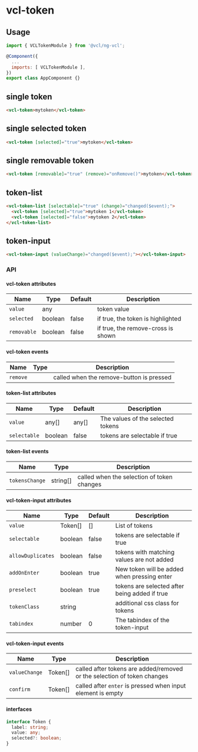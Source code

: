 # vcl-token

## Usage

```js
import { VCLTokenModule } from '@vcl/ng-vcl';

@Component({
  ...
  imports: [ VCLTokenModule ],
})
export class AppComponent {}
```

## single token

```html
<vcl-token>mytoken</vcl-token>
```

## single selected token

```html
<vcl-token [selected]="true">mytoken</vcl-token>
```

## single removable token

```html
<vcl-token [removable]="true" (remove)="onRemove()">mytoken</vcl-token>
```

## token-list

```html
<vcl-token-list [selectable]="true" (change)="changed($event);">
  <vcl-token [selected]="true">mytoken 1</vcl-token>
  <vcl-token [selected]="false">mytoken 2</vcl-token>
</vcl-token-list>
```

## token-input

```html
<vcl-token-input (valueChange)="changed($event);"></vcl-token-input>
```

### API

#### vcl-token attributes

Name          | Type    | Default   | Description
------------  | ------- | -------   | ---------------------------------------
`value`       | any     |           | token value
`selected`    | boolean | false     | if true, the token is highlighted
`removable`   | boolean | false     | if true, the remove-cross is shown

#### vcl-token events

Name        | Type    | Description
----------- | ------- | ----------------------
`remove`    |         | called when the remove-button is pressed

#### token-list attributes

Name         | Type     | Default  | Description
------------ | -------- | -------- | ------------------------------------------------------------
`value`      | any[]    | any[]    | The values of the selected tokens
`selectable` | boolean  | false    | tokens are selectable if true

#### token-list events

Name                  | Type     | Description
--------------------- | -------- | -----------
`tokensChange`        | string[] | called when the selection of token changes

#### vcl-token-input attributes

Name                 | Type     | Default              | Description
------------         | -------- | -------              | ------------------------------------------------------------
`value`              | Token[]  | []                   | List of tokens
`selectable`         | boolean  | false                | tokens are selectable if true
`allowDuplicates`    | boolean  | false                | tokens with matching values are not added
`addOnEnter`         | boolean  | true                 | New token will be added when pressing enter
`preselect`          | boolean  | true                 | tokens are selected after being added if true
`tokenClass`         | string   |                      | additional css class for tokens
`tabindex`           | number   | 0                    | The tabindex of the token-input

#### vcl-token-input events

Name            | Type    | Description
--------------- | ------- | ---------------
`valueChange`   | Token[] | called after tokens are added/removed or the selection of token changes
`confirm`       | Token[] | called after `enter` is pressed when input element is empty

#### interfaces

```ts
interface Token {
  label: string;
  value: any;
  selected?: boolean;
}
```
